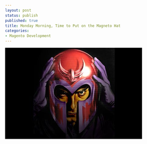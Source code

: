 ```yaml
---
layout: post
status: publish
published: true
title: Monday Morning, Time to Put on the Magneto Hat
categories:
- Magento Development
---
```


<img src="/img/2010/08/magneto.jpg" alt="Magneto" title="Magneto" />
